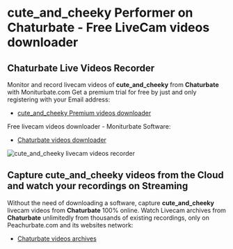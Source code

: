 # cute_and_cheeky Performer on Chaturbate - Free LiveCam videos downloader

## Chaturbate Live Videos Recorder

Monitor and record livecam videos of **cute_and_cheeky** from **Chaturbate** with Moniturbate.com
Get a premium trial for free by just and only registering with your Email address:
* [cute_and_cheeky Premium videos downloader](https://moniturbate.com/request-demo-licence-key.html)

Free livecam videos downloader - Moniturbate Software:
* [Chaturbate videos downloader](https://moniturbate.com/moniturbate-download-software.html)

![cute_and_cheeky livecam videos recorder](https://peachurnet.com/templates/moniturbate-software.png)


## Capture cute_and_cheeky videos from the Cloud and watch your recordings on Streaming

Without the need of downloading a software, capture **cute_and_cheeky** livecam videos from **Chaturbate** 100% online.
Watch Livecam archives from **Chaturbate** unlimitedly from thousands of existing recordings, only on Peachurbate.com and its websites network:
* [Chaturbate videos archives](https://peachurnet.com/)